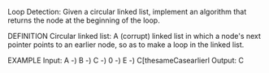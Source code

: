 Loop Detection: Given a circular linked list, implement an algorithm that returns the node at the beginning of the loop.

DEFINITION
Circular linked list: A (corrupt) linked list in which a node's next pointer points to an earlier node, so as to make a
loop in the linked list.

EXAMPLE
Input: A -) B -) C -) 0 -) E -) C[thesameCasearlierl Output: C
